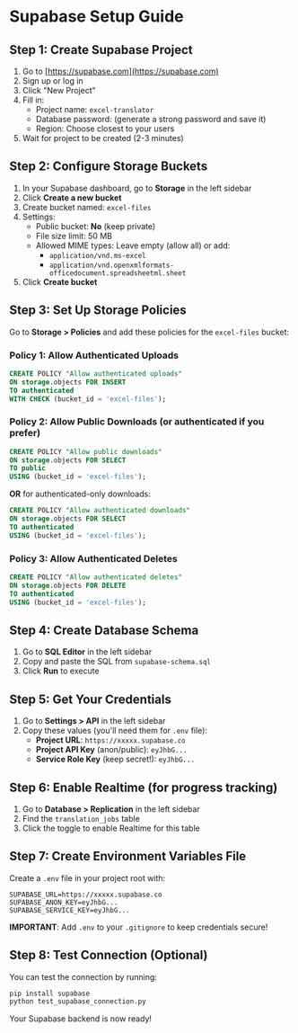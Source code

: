 # Supabase Setup Guide

## Step 1: Create Supabase Project

1. Go to [https://supabase.com](https://supabase.com)
2. Sign up or log in
3. Click "New Project"
4. Fill in:
   - Project name: `excel-translator`
   - Database password: (generate a strong password and save it)
   - Region: Choose closest to your users
5. Wait for project to be created (2-3 minutes)

## Step 2: Configure Storage Buckets

1. In your Supabase dashboard, go to **Storage** in the left sidebar
2. Click **Create a new bucket**
3. Create bucket named: `excel-files`
4. Settings:
   - Public bucket: **No** (keep private)
   - File size limit: 50 MB
   - Allowed MIME types: Leave empty (allow all) or add:
     - `application/vnd.ms-excel`
     - `application/vnd.openxmlformats-officedocument.spreadsheetml.sheet`
5. Click **Create bucket**

## Step 3: Set Up Storage Policies

Go to **Storage > Policies** and add these policies for the `excel-files` bucket:

### Policy 1: Allow Authenticated Uploads
```sql
CREATE POLICY "Allow authenticated uploads"
ON storage.objects FOR INSERT
TO authenticated
WITH CHECK (bucket_id = 'excel-files');
```

### Policy 2: Allow Public Downloads (or authenticated if you prefer)
```sql
CREATE POLICY "Allow public downloads"
ON storage.objects FOR SELECT
TO public
USING (bucket_id = 'excel-files');
```

**OR** for authenticated-only downloads:
```sql
CREATE POLICY "Allow authenticated downloads"
ON storage.objects FOR SELECT
TO authenticated
USING (bucket_id = 'excel-files');
```

### Policy 3: Allow Authenticated Deletes
```sql
CREATE POLICY "Allow authenticated deletes"
ON storage.objects FOR DELETE
TO authenticated
USING (bucket_id = 'excel-files');
```

## Step 4: Create Database Schema

1. Go to **SQL Editor** in the left sidebar
2. Copy and paste the SQL from `supabase-schema.sql`
3. Click **Run** to execute

## Step 5: Get Your Credentials

1. Go to **Settings > API** in the left sidebar
2. Copy these values (you'll need them for `.env` file):
   - **Project URL**: `https://xxxxx.supabase.co`
   - **Project API Key** (anon/public): `eyJhbG...`
   - **Service Role Key** (keep secret!): `eyJhbG...`

## Step 6: Enable Realtime (for progress tracking)

1. Go to **Database > Replication** in the left sidebar
2. Find the `translation_jobs` table
3. Click the toggle to enable Realtime for this table

## Step 7: Create Environment Variables File

Create a `.env` file in your project root with:

```env
SUPABASE_URL=https://xxxxx.supabase.co
SUPABASE_ANON_KEY=eyJhbG...
SUPABASE_SERVICE_KEY=eyJhbG...
```

**IMPORTANT**: Add `.env` to your `.gitignore` to keep credentials secure!

## Step 8: Test Connection (Optional)

You can test the connection by running:

```bash
pip install supabase
python test_supabase_connection.py
```

Your Supabase backend is now ready!
